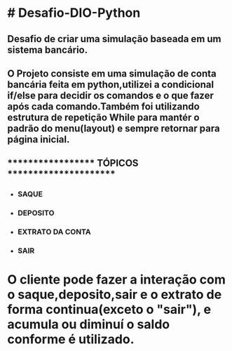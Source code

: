 
# # Desafio-DIO-Python
 
## Desafio de criar uma simulação baseada em um sistema bancário. ##
    
  ## O Projeto consiste em uma simulação de conta bancária feita em python,utilizei a condicional if/else para decidir os comandos e o que fazer após cada comando.Também foi utilizando estrutura de repetição While para mantér o padrão do menu(layout) e sempre retornar para página inicial.

## ***************** TÓPICOS *********************
- ### SAQUE
- ### DEPOSITO
- ### EXTRATO DA CONTA
- ### SAIR

# O cliente pode fazer a interação com o saque,deposito,sair e o extrato de forma continua(exceto o "sair"), e acumula ou diminuí o saldo conforme é utilizado. #



